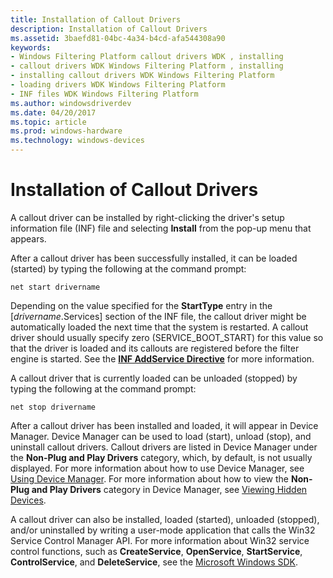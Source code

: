 ```yaml
---
title: Installation of Callout Drivers
description: Installation of Callout Drivers
ms.assetid: 3baefd81-04bc-4a34-b4cd-afa544308a90
keywords:
- Windows Filtering Platform callout drivers WDK , installing
- callout drivers WDK Windows Filtering Platform , installing
- installing callout drivers WDK Windows Filtering Platform
- loading drivers WDK Windows Filtering Platform
- INF files WDK Windows Filtering Platform
ms.author: windowsdriverdev
ms.date: 04/20/2017
ms.topic: article
ms.prod: windows-hardware
ms.technology: windows-devices
---
```


# Installation of Callout Drivers


A callout driver can be installed by right-clicking the driver's setup information file (INF) file and selecting **Install** from the pop-up menu that appears.

After a callout driver has been successfully installed, it can be loaded (started) by typing the following at the command prompt:

```
net start drivername
```

Depending on the value specified for the **StartType** entry in the \[*drivername*.Services\] section of the INF file, the callout driver might be automatically loaded the next time that the system is restarted. A callout driver should usually specify zero (SERVICE\_BOOT\_START) for this value so that the driver is loaded and its callouts are registered before the filter engine is started. See the [**INF AddService Directive**](https://msdn.microsoft.com/library/windows/hardware/ff546326) for more information.

A callout driver that is currently loaded can be unloaded (stopped) by typing the following at the command prompt:

```
net stop drivername
```

After a callout driver has been installed and loaded, it will appear in Device Manager. Device Manager can be used to load (start), unload (stop), and uninstall callout drivers. Callout drivers are listed in Device Manager under the **Non-Plug and Play Drivers** category, which, by default, is not usually displayed. For more information about how to use Device Manager, see [Using Device Manager](https://msdn.microsoft.com/library/windows/hardware/ff553570). For more information about how to view the **Non-Plug and Play Drivers** category in Device Manager, see [Viewing Hidden Devices](https://msdn.microsoft.com/library/windows/hardware/ff553955).

A callout driver can also be installed, loaded (started), unloaded (stopped), and/or uninstalled by writing a user-mode application that calls the Win32 Service Control Manager API. For more information about Win32 service control functions, such as **CreateService**, **OpenService**, **StartService**, **ControlService**, and **DeleteService**, see the [Microsoft Windows SDK](http://go.microsoft.com/fwlink/p/?linkid=122165).

 

 





